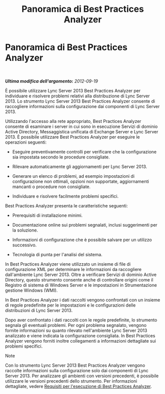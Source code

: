 ﻿---
title: Panoramica di Best Practices Analyzer
TOCTitle: Panoramica di Best Practices Analyzer
ms:assetid: c5fcaa05-eb1c-4092-90ad-177b127e795b
ms:mtpsurl: https://technet.microsoft.com/it-it/library/Gg591349(v=OCS.15)
ms:contentKeyID: 49301939
ms.date: 08/24/2015
mtps_version: v=OCS.15
ms.translationtype: HT
---

# Panoramica di Best Practices Analyzer

 

_**Ultima modifica dell'argomento:** 2012-09-19_

È possibile utilizzare Lync Server 2013 Best Practices Analyzer per individuare e risolvere problemi relativi alla distribuzione di Lync Server 2013. Lo strumento Lync Server 2013 Best Practices Analyzer consente di raccogliere informazioni sulla configurazione dai componenti di Lync Server 2013.

Utilizzando l'accesso alla rete appropriato, Best Practices Analyzer consente di esaminare i server in cui sono in esecuzione Servizi di dominio Active Directory, Messaggistica unificata di Exchange Server e Lync Server 2013. È possibile utilizzare Best Practices Analyzer per eseguire le operazioni seguenti:

  - Eseguire preventivamente controlli per verificare che la configurazione sia impostata secondo le procedure consigliate.

  - Rilevare automaticamente gli aggiornamenti per Lync Server 2013.

  - Generare un elenco di problemi, ad esempio impostazioni di configurazione non ottimali, opzioni non supportate, aggiornamenti mancanti o procedure non consigliate.

  - Individuare e risolvere facilmente problemi specifici.

Best Practices Analyzer presenta le caratteristiche seguenti:

  - Prerequisiti di installazione minimi.

  - Documentazione online sui problemi segnalati, inclusi suggerimenti per la soluzione.

  - Informazioni di configurazione che è possibile salvare per un utilizzo successivo.

  - Tecnologia di punta per l'analisi del sistema.

In Best Practices Analyzer viene utilizzato un insieme di file di configurazione XML per determinare le informazioni da raccogliere dall'ambiente Lync Server 2013. Oltre a verificare Servizi di dominio Active Directory, questo strumento consente anche di controllare origini come il Registro di sistema di Windows Server e le impostazioni in Strumentazione gestione Windows (WMI).

In Best Practices Analyzer i dati raccolti vengono confrontati con un insieme di regole predefinite per le impostazioni e le configurazioni delle distribuzioni di Lync Server 2013.

Dopo aver confrontato i dati raccolti con le regole predefinite, lo strumento segnala gli eventuali problemi. Per ogni problema segnalato, vengono fornite informazioni su quanto rilevato nell'ambiente Lync Server 2013 analizzato e viene indicata la configurazione consigliata. In Best Practices Analyzer vengono forniti inoltre collegamenti a informazioni dettagliate sui problemi specifici.


> [!NOTE]
> Con lo strumento Lync Server 2013 Best Practices Analyzer vengono raccolte informazioni sulla configurazione solo dai componenti di Lync Server 2013. Per analizzare gli ambienti con versioni precedenti, è possibile utilizzare le versioni precedenti dello strumento. Per informazioni dettagliate, vedere <A href="lync-server-2013-requirements-for-running-best-practices-analyzer.md">Requisiti per l'esecuzione di Best Practices Analyzer</A>.


